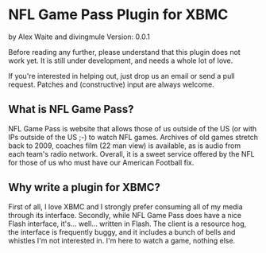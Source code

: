 # NFL Game Pass Plugin for XBMC #
by Alex Waite and divingmule
Version: 0.0.1

Before reading any further, please understand that this plugin does not work
yet. It is still under development, and needs a whole lot of love.

If you're interested in helping out, just drop us an email or send a pull
request. Patches and (constructive) input are always welcome.

## What is NFL Game Pass? ##

NFL Game Pass is website that allows those of us outside of the US (or with IPs
outside of the US ;-) to watch NFL games. Archives of old games stretch back to
2009, coaches film (22 man view) is available, as is audio from each team's
radio network. Overall, it is a sweet service offered by the NFL for those of
us who must have our American Football fix.

## Why write a plugin for XBMC? ##

First of all, I love XBMC and I strongly prefer consuming all of my media
through its interface. Secondly, while NFL Game Pass does have a nice Flash
interface, it's... well... written in Flash. The client is a resource hog,
the interface is frequently buggy, and it includes a bunch of bells and
whistles I'm not interested in. I'm here to watch a game, nothing else.
